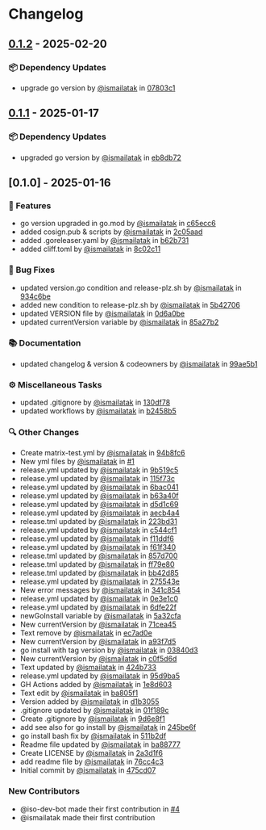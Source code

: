 # Changelog

## [0.1.2](https://github.com/ismailatak/navicat-premium-trial-reset-go/compare/v0.1.1..v0.1.2) - 2025-02-20

### 📦️ Dependency Updates

- upgrade go version by [@ismailatak](https://github.com/ismailatak) in [07803c1](https://github.com/ismailatak/navicat-premium-trial-reset-go/commit/07803c163bcffb6bea57d1eb8e5d10918e628da4)

## [0.1.1](https://github.com/ismailatak/navicat-premium-trial-reset-go/compare/v0.1.0..v0.1.1) - 2025-01-17

### 📦️ Dependency Updates

- upgraded go version by [@ismailatak](https://github.com/ismailatak) in [eb8db72](https://github.com/ismailatak/navicat-premium-trial-reset-go/commit/eb8db72ccf42090fb9d9856ea9d361c2c88994bf)

## [0.1.0] - 2025-01-16

### 🚀 Features

- go version upgraded in go.mod by [@ismailatak](https://github.com/ismailatak) in [c65ecc6](https://github.com/ismailatak/navicat-premium-trial-reset-go/commit/c65ecc6ab4b3b1cb8c101be76f9fc73b1839909b)
- added cosign.pub & scripts by [@ismailatak](https://github.com/ismailatak) in [2c05aad](https://github.com/ismailatak/navicat-premium-trial-reset-go/commit/2c05aad1e463eb0f0a7cbd42d6732876b5afee1f)
- added .goreleaser.yaml by [@ismailatak](https://github.com/ismailatak) in [b62b731](https://github.com/ismailatak/navicat-premium-trial-reset-go/commit/b62b7318da87f4e539670adcb0c2b6adbced9934)
- added cliff.toml by [@ismailatak](https://github.com/ismailatak) in [8c02c11](https://github.com/ismailatak/navicat-premium-trial-reset-go/commit/8c02c11dc0e51bee53b7c8d3c6125f73048868d8)

### 🐛 Bug Fixes

- updated version.go condition and release-plz.sh by [@ismailatak](https://github.com/ismailatak) in [934c6be](https://github.com/ismailatak/navicat-premium-trial-reset-go/commit/934c6be7cb5218de50b1cf2acc0b15cd50a714b7)
- added new condition to release-plz.sh by [@ismailatak](https://github.com/ismailatak) in [5b42706](https://github.com/ismailatak/navicat-premium-trial-reset-go/commit/5b42706465d496880e4a65fcd1fd9aea92bfdb18)
- updated VERSION file by [@ismailatak](https://github.com/ismailatak) in [0d6a0be](https://github.com/ismailatak/navicat-premium-trial-reset-go/commit/0d6a0be3d632f5b5d23137fb9bf95100e7d40aa1)
- updated currentVersion variable by [@ismailatak](https://github.com/ismailatak) in [85a27b2](https://github.com/ismailatak/navicat-premium-trial-reset-go/commit/85a27b2b446d29ecdfa1d01049e3913dbd235edb)

### 📚 Documentation

- updated changelog & version & codeowners by [@ismailatak](https://github.com/ismailatak) in [99ae5b1](https://github.com/ismailatak/navicat-premium-trial-reset-go/commit/99ae5b148f252464489f6d853e1a204a60a07f4a)

### ⚙️ Miscellaneous Tasks

- updated .gitignore by [@ismailatak](https://github.com/ismailatak) in [130df78](https://github.com/ismailatak/navicat-premium-trial-reset-go/commit/130df783a59f423877e50c9a2ad14829c68ada1e)
- updated workflows by [@ismailatak](https://github.com/ismailatak) in [b2458b5](https://github.com/ismailatak/navicat-premium-trial-reset-go/commit/b2458b52a21d7c41e7f14505c275d3b45afab087)

### 🔍 Other Changes

- Create matrix-test.yml by [@ismailatak](https://github.com/ismailatak) in [94b8fc6](https://github.com/ismailatak/navicat-premium-trial-reset-go/commit/94b8fc6229091dab4b4dc7138b4275eb5bf6ec16)
- New yml files by [@ismailatak](https://github.com/ismailatak) in [#1](https://github.com/ismailatak/navicat-premium-trial-reset-go/pull/1)
- release.yml updated by [@ismailatak](https://github.com/ismailatak) in [9b519c5](https://github.com/ismailatak/navicat-premium-trial-reset-go/commit/9b519c549b1edb48d8ea6e3a338e16cbbf89c071)
- release.yml updated by [@ismailatak](https://github.com/ismailatak) in [115f73c](https://github.com/ismailatak/navicat-premium-trial-reset-go/commit/115f73cd6c3e10e1f7a294f89bf60ad391b79cd4)
- release.yml updated by [@ismailatak](https://github.com/ismailatak) in [6bac041](https://github.com/ismailatak/navicat-premium-trial-reset-go/commit/6bac041d7b35d7a23ce94b3d204352dadbe83585)
- release.yml updated by [@ismailatak](https://github.com/ismailatak) in [b63a40f](https://github.com/ismailatak/navicat-premium-trial-reset-go/commit/b63a40f54042f6393e3e6fa43873264f672abef9)
- release.yml updated by [@ismailatak](https://github.com/ismailatak) in [d5d1c69](https://github.com/ismailatak/navicat-premium-trial-reset-go/commit/d5d1c69d065c6390c68e2306f747521416756c31)
- release.yml updated by [@ismailatak](https://github.com/ismailatak) in [aecb4a4](https://github.com/ismailatak/navicat-premium-trial-reset-go/commit/aecb4a4627dcb6cdf70b71920b189be52a5bb8e2)
- release.tml updated by [@ismailatak](https://github.com/ismailatak) in [223bd31](https://github.com/ismailatak/navicat-premium-trial-reset-go/commit/223bd31b39799610a8a4f3bfa51ff85c28d76745)
- release.yml updated by [@ismailatak](https://github.com/ismailatak) in [c544cf1](https://github.com/ismailatak/navicat-premium-trial-reset-go/commit/c544cf1897aedc3b4b356f03ffbc0081806421a9)
- release.yml updated by [@ismailatak](https://github.com/ismailatak) in [f11ddf6](https://github.com/ismailatak/navicat-premium-trial-reset-go/commit/f11ddf680fb1ebe339b3134b3550237772b6c289)
- release.yml updated by [@ismailatak](https://github.com/ismailatak) in [f61f340](https://github.com/ismailatak/navicat-premium-trial-reset-go/commit/f61f340e397279b4fd6fb91316debab8f9cb32a3)
- release.tml updated by [@ismailatak](https://github.com/ismailatak) in [857d700](https://github.com/ismailatak/navicat-premium-trial-reset-go/commit/857d70040f12cccee5273135a6b5916dbdcd55b2)
- release.tml updated by [@ismailatak](https://github.com/ismailatak) in [ff79e80](https://github.com/ismailatak/navicat-premium-trial-reset-go/commit/ff79e80c9a43ca7e58a6cead86eb115c1bcb35b4)
- release.tml updated by [@ismailatak](https://github.com/ismailatak) in [bb42d85](https://github.com/ismailatak/navicat-premium-trial-reset-go/commit/bb42d857143c4049b8f54b251acd537d0afd1a92)
- release.yml updated by [@ismailatak](https://github.com/ismailatak) in [275543e](https://github.com/ismailatak/navicat-premium-trial-reset-go/commit/275543e7dffb3ecbe561a39a2c59d279249c07c4)
- New error messages by [@ismailatak](https://github.com/ismailatak) in [341c854](https://github.com/ismailatak/navicat-premium-trial-reset-go/commit/341c854d377444f13ddd51fe5908210cd0d6bdc3)
- release.yml updated by [@ismailatak](https://github.com/ismailatak) in [0e3e1c0](https://github.com/ismailatak/navicat-premium-trial-reset-go/commit/0e3e1c0c422bb21df17f529df37fcb2ed03534ba)
- release.yml updated by [@ismailatak](https://github.com/ismailatak) in [6dfe22f](https://github.com/ismailatak/navicat-premium-trial-reset-go/commit/6dfe22f2f4a40bebd7cc91dc677a4a2a3019f0b0)
- newGoInstall variable by [@ismailatak](https://github.com/ismailatak) in [5a32cfa](https://github.com/ismailatak/navicat-premium-trial-reset-go/commit/5a32cfa918e88b6d50ae8e3017846ea417ed26dd)
- New currentVersion by [@ismailatak](https://github.com/ismailatak) in [71cea45](https://github.com/ismailatak/navicat-premium-trial-reset-go/commit/71cea45b423f673a03e23cffdee77225717ba2bb)
- Text remove by [@ismailatak](https://github.com/ismailatak) in [ec7ad0e](https://github.com/ismailatak/navicat-premium-trial-reset-go/commit/ec7ad0ea6265139f98b0b77158c6f9966edda43d)
- New currentVersion by [@ismailatak](https://github.com/ismailatak) in [a93f7d5](https://github.com/ismailatak/navicat-premium-trial-reset-go/commit/a93f7d5a6b1b9bff4622bcf4484ae775f27f4dde)
- go install with tag version by [@ismailatak](https://github.com/ismailatak) in [03840d3](https://github.com/ismailatak/navicat-premium-trial-reset-go/commit/03840d323af5616ba1d00aa9563b38413ccc1977)
- New currentVersion by [@ismailatak](https://github.com/ismailatak) in [c0f5d6d](https://github.com/ismailatak/navicat-premium-trial-reset-go/commit/c0f5d6da967197a95b984ca99973dcfb2be60b44)
- Text updated by [@ismailatak](https://github.com/ismailatak) in [424b733](https://github.com/ismailatak/navicat-premium-trial-reset-go/commit/424b733cbdee79b6a5890ebb4170dfd4fa1ccfc4)
- release.yml updated by [@ismailatak](https://github.com/ismailatak) in [95d9ba5](https://github.com/ismailatak/navicat-premium-trial-reset-go/commit/95d9ba5396116a53a36646dd8ecc2c58b3adce76)
- GH Actions added by [@ismailatak](https://github.com/ismailatak) in [1e8d603](https://github.com/ismailatak/navicat-premium-trial-reset-go/commit/1e8d603c9e9706263ecd2f6d3ff13dc92fc605f1)
- Text edit by [@ismailatak](https://github.com/ismailatak) in [ba805f1](https://github.com/ismailatak/navicat-premium-trial-reset-go/commit/ba805f17a167f041b6f5e6dc4e0f2baf3dd6db28)
- Version added by [@ismailatak](https://github.com/ismailatak) in [d1b3055](https://github.com/ismailatak/navicat-premium-trial-reset-go/commit/d1b3055f51754a2d0dd3cecaf13e057c4339029f)
- .gitignore updated by [@ismailatak](https://github.com/ismailatak) in [01f189c](https://github.com/ismailatak/navicat-premium-trial-reset-go/commit/01f189c1de5ee357c9efaef4411cb265cf94e921)
- Create .gitignore by [@ismailatak](https://github.com/ismailatak) in [9d6e8f1](https://github.com/ismailatak/navicat-premium-trial-reset-go/commit/9d6e8f1bf62d8728c3f93f5b70a800183902ccbf)
- add see also for go install by [@ismailatak](https://github.com/ismailatak) in [245be6f](https://github.com/ismailatak/navicat-premium-trial-reset-go/commit/245be6f320a530f56e4f8292cdec643e925c9ce4)
- go install bash fix by [@ismailatak](https://github.com/ismailatak) in [511b2df](https://github.com/ismailatak/navicat-premium-trial-reset-go/commit/511b2df9030030a56e3c7b81c53146482ee155cf)
- Readme file updated by [@ismailatak](https://github.com/ismailatak) in [ba88777](https://github.com/ismailatak/navicat-premium-trial-reset-go/commit/ba8877772416cc9caa654448841d0b10046268f5)
- Create LICENSE by [@ismailatak](https://github.com/ismailatak) in [2a3d1f6](https://github.com/ismailatak/navicat-premium-trial-reset-go/commit/2a3d1f6f7f9cb38ec061a33ae8ad9468d5cd959e)
- add readme file by [@ismailatak](https://github.com/ismailatak) in [76cc4c3](https://github.com/ismailatak/navicat-premium-trial-reset-go/commit/76cc4c36dbb863a96ae18d900cb8bc52c5f09252)
- Initial commit by [@ismailatak](https://github.com/ismailatak) in [475cd07](https://github.com/ismailatak/navicat-premium-trial-reset-go/commit/475cd07c86e7602a6d91c4bc73dc907e6dd70d1c)

### New Contributors

- @iso-dev-bot made their first contribution in [#4](https://github.com/ismailatak/navicat-premium-trial-reset-go/pull/4)
- @ismailatak made their first contribution
<!-- generated by git-cliff -->
